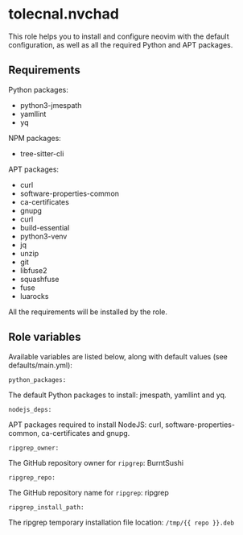 # tolecnal.nvchad

This role helps you to install and configure neovim with the default configuration, as well as all the required Python and APT packages.

## Requirements

Python packages:

- python3-jmespath
- yamllint
- yq

NPM packages:

- tree-sitter-cli

APT packages:

- curl
- software-properties-common
- ca-certificates
- gnupg
- curl
- build-essential
- python3-venv
- jq
- unzip
- git
- libfuse2
- squashfuse
- fuse
- luarocks

All the requirements will be installed by the role.

## Role variables

Available variables are listed below, along with default values (see defaults/main.yml):

    python_packages:
The default Python packages to install: jmespath, yamllint and yq.

    nodejs_deps:
APT packages required to install NodeJS: curl, software-properties-common, ca-certificates and gnupg.

    ripgrep_owner:
The GitHub repository owner for `ripgrep`: BurntSushi

    ripgrep_repo:
The GitHub repository name for `ripgrep`: ripgrep

    ripgrep_install_path:
The ripgrep temporary installation file location: `/tmp/{{ repo }}.deb`
